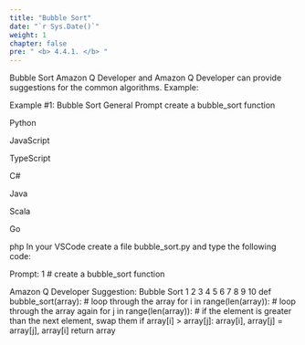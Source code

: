 ```yaml
---
title: "Bubble Sort"
date: "`r Sys.Date()`"
weight: 1
chapter: false
pre: " <b> 4.4.1. </b> "
---
```


Bubble Sort
Amazon Q Developer and Amazon Q Developer can provide suggestions for the common algorithms. Example:

Example #1:
Bubble Sort
General Prompt
create a bubble_sort function


Python

JavaScript

TypeScript

C#

Java

Scala

Go

php
In your VSCode create a file bubble_sort.py and type the following code:

Prompt:
1
    # create a bubble_sort function

Amazon Q Developer Suggestion:
Bubble Sort
1
2
3
4
5
6
7
8
9
10
def bubble_sort(array):
    # loop through the array
    for i in range(len(array)):
        # loop through the array again
        for j in range(len(array)):
            # if the element is greater than the next element, swap them
            if array[i] > array[j]:
                array[i], array[j] = array[j], array[i]
    return array
   